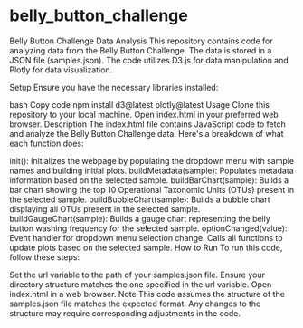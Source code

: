 # belly_button_challenge

Belly Button Challenge Data Analysis
This repository contains code for analyzing data from the Belly Button Challenge. The data is stored in a JSON file (samples.json). The code utilizes D3.js for data manipulation and Plotly for data visualization.

Setup
Ensure you have the necessary libraries installed:

bash
Copy code
npm install d3@latest plotly@latest
Usage
Clone this repository to your local machine.
Open index.html in your preferred web browser.
Description
The index.html file contains JavaScript code to fetch and analyze the Belly Button Challenge data. Here's a breakdown of what each function does:

init(): Initializes the webpage by populating the dropdown menu with sample names and building initial plots.
buildMetadata(sample): Populates metadata information based on the selected sample.
buildBarChart(sample): Builds a bar chart showing the top 10 Operational Taxonomic Units (OTUs) present in the selected sample.
buildBubbleChart(sample): Builds a bubble chart displaying all OTUs present in the selected sample.
buildGaugeChart(sample): Builds a gauge chart representing the belly button washing frequency for the selected sample.
optionChanged(value): Event handler for dropdown menu selection change. Calls all functions to update plots based on the selected sample.
How to Run
To run this code, follow these steps:

Set the url variable to the path of your samples.json file.
Ensure your directory structure matches the one specified in the url variable.
Open index.html in a web browser.
Note
This code assumes the structure of the samples.json file matches the expected format. Any changes to the structure may require corresponding adjustments in the code.





